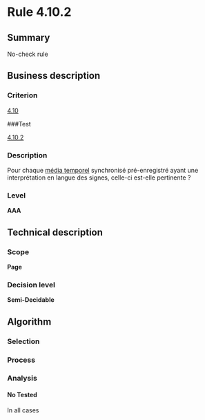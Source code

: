 # Rule 4.10.2

## Summary

No-check rule

## Business description

### Criterion

[4.10](http://references.modernisation.gouv.fr/referentiel-technique-0#crit-4-10)

###Test

[4.10.2](http://references.modernisation.gouv.fr/referentiel-technique-0#test-4-10-2)

### Description

Pour chaque <a href="http://references.modernisation.gouv.fr/sites/default/files/RGAA3_RC2-1/glossaire.htm#mMediaTemp">m&eacute;dia temporel</a> synchronis&eacute; pr&eacute;-enregistr&eacute; ayant une interpr&eacute;tation en langue des signes, celle-ci est-elle pertinente ?

### Level

**AAA**

## Technical description

### Scope

**Page**

### Decision level

**Semi-Decidable**

## Algorithm

### Selection

### Process

### Analysis

#### No Tested 

In all cases
